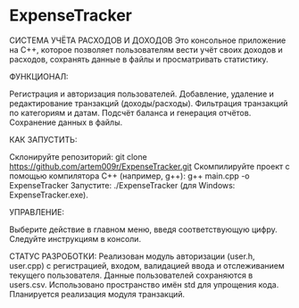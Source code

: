 # ExpenseTracker
СИСТЕМА УЧЁТА РАСХОДОВ И ДОХОДОВ
Это консольное приложение на C++, которое позволяет пользователям вести учёт своих доходов и расходов, сохранять данные в файлы и просматривать статистику.

ФУНКЦИОНАЛ:

Регистрация и авторизация пользователей.
Добавление, удаление и редактирование транзакций (доходы/расходы).
Фильтрация транзакций по категориям и датам.
Подсчёт баланса и генерация отчётов.
Сохранение данных в файлы.

КАК ЗАПУСТИТЬ:

Склонируйте репозиторий: git clone https://github.com/artem009r/ExpenseTracker.git
Скомпилируйте проект с помощью компилятора C++ (например, g++): g++ main.cpp -o ExpenseTracker
Запустите: ./ExpenseTracker (для Windows: ExpenseTracker.exe).

УПРАВЛЕНИЕ:

Выберите действие в главном меню, введя соответствующую цифру.
Следуйте инструкциям в консоли.

СТАТУС РАЗРОБОТКИ:
Реализован модуль авторизации (user.h, user.cpp) с регистрацией, входом, валидацией ввода и отслеживанием текущего пользователя.
Данные пользователей сохраняются в users.csv.
Использовано пространство имён std для упрощения кода.
Планируется реализация модуля транзакций.
